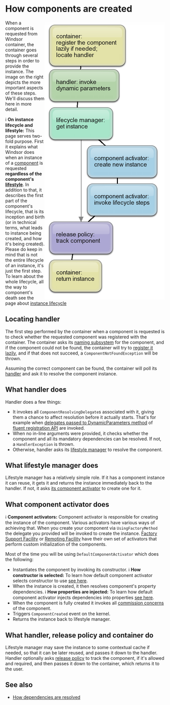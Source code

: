 # How components are created

<img align="right" src="images/creation-flow.png">

When a component is requested from Windsor container, the container goes through several steps in order to provide the instance. The image on the right depicts the more important aspects of these steps. We'll discuss them here in more detail.

:information_source: **On instance lifecycle and lifestyle:** This page serves two-fold purpose. First it explains what Windsor does when an instance of a [component](services-and-components.md) is requested **regardless of the component's [lifestyle](lifestyles.md)**. In addition to that, it describes the first part of the component's lifecycle, that is its inception and birth (or in technical terms, what leads to instance being created, and how it's being created). Please do keep in mind that is not the entire lifecycle of an instance, it's just the first step. To learn about the whole lifecycle, all the way to component's death see the page about [instance lifecycle](lifecycle.md)

## Locating handler

The first step performed by the container when a component is requested is to check whether the requested component was registered with the container. The container asks its [naming subsystem](subsystems.md) for the component, and if the component could not be found, the container will try to [register it lazily](lazy-component-loaders.md), and if that does not succeed, a `ComponentNotFoundException` will be thrown.

Assuming the correct component can be found, the container will poll its [handler](handlers.md) and ask it to resolve the component instance.

## What handler does

Handler does a few things:

* It invokes all `ComponentResolvingDelegate`s associated with it, giving them a chance to affect resolution before it actually starts. That's for example when [delegates passed to DynamicParameters method](inline-dependencies.md#supplying-dynamic-dependencies) of [fluent registration API](fluent-registration-api.md) are invoked.
* When no in-line arguments were provided, it checks whether the component and all its mandatory dependencies can be resolved. If not, a `HandlerException` is thrown.
* Otherwise, handler asks its [lifestyle manager](lifestyles.md) to resolve the component.

## What lifestyle manager does

Lifestyle manager has a relatively simple role. If it has a component instance it can reuse, it gets it and returns the instance immediately back to the handler. If not, it asks [its component activator](component-activators) to create one for it.

## What component activator does

:information_source: **Component activators:** Component activator is responsible for creating the instance of the component. Various activators have various ways of achieving that. When you create your component via `UsingFactoryMethod` the delegate you provided will be invoked to create the instance. [Factory Support Facility](facilities.md) or [Remoting Facility](facilities.md) have their own set of activators that perform custom initialization of the components.

Most of the time you will be using `DefaultComponentActivator` which does the following:

* Instantiates the component by invoking its constructor. :information_source: **How constructor is selected:** To learn how default component activator selects constructor to use [see here](how-constructor-is-selected.md).
* When the instance is created, it then resolves component's property dependencies. :information_source: **How properties are injected:** To learn how default component activator injects dependencies into properties [see here](how-properties-are-injected.md).
* When the component is fully created it invokes all [commission concerns](lifecycle.md) of the component.
* Triggers `ComponentCreated` event on the kernel.
* Returns the instance back to lifestyle manager.

## What handler, release policy and container do

Lifestyle manager may save the instance to some contextual cache if needed, so that it can be later reused, and passes it down to the handler. Handler optionally asks [release policy](release-policy.md) to track the component, if it's allowed and required, and then passes it down to the container, which returns it to the user.

## See also

* [How dependencies are resolved](how-dependencies-are-resolved.md)
